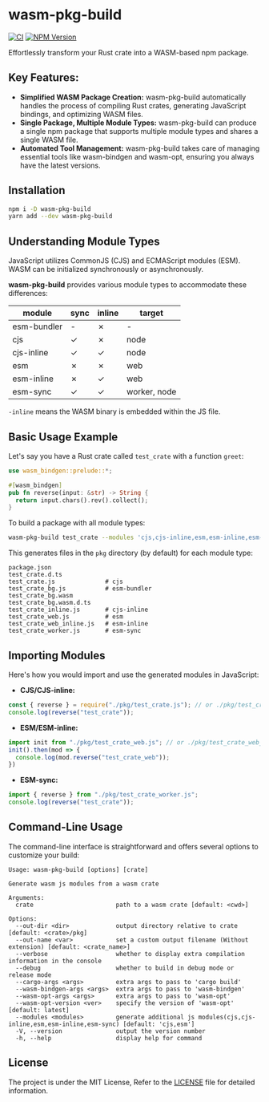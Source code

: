 # wasm-pkg-build

[![CI](https://github.com/sigoden/wasm-pkg-build/actions/workflows/ci.yaml/badge.svg)](https://github.com/sigoden/aichat/actions/workflows/ci.yaml)
[![NPM Version](https://img.shields.io/npm/v/wasm-pkg-build)](https://www.npmjs.com/package/wasm-pkg-build)

Effortlessly transform your Rust crate into a WASM-based npm package.

## Key Features:

* **Simplified WASM Package Creation:** wasm-pkg-build automatically handles the process of compiling Rust crates, generating JavaScript bindings, and optimizing WASM files.
* **Single Package, Multiple Module Types:** wasm-pkg-build can produce a single npm package that supports multiple module types and shares a single WASM file.
* **Automated Tool Management:** wasm-pkg-build takes care of managing essential tools like wasm-bindgen and wasm-opt, ensuring you always have the latest versions.

## Installation

```bash
npm i -D wasm-pkg-build
yarn add --dev wasm-pkg-build
```

## Understanding Module Types

JavaScript utilizes CommonJS (CJS) and ECMAScript modules (ESM). WASM can be initialized synchronously or asynchronously.

**wasm-pkg-build** provides various module types to accommodate these differences:

| module      | sync | inline | target       |
| ----------- | ---- | ------ | ------------ |
| esm-bundler | -    | ✗      | -            |
| cjs         | ✓    | ✗      | node         |
| cjs-inline  | ✓    | ✓      | node         |
| esm         | ✗    | ✗      | web          |
| esm-inline  | ✗    | ✓      | web          |
| esm-sync    | ✓    | ✓      | worker, node |

`-inline` means the WASM binary is embedded within the JS file.

## Basic Usage Example

Let's say you have a Rust crate called `test_crate` with a function `greet`:

```rust
use wasm_bindgen::prelude::*;

#[wasm_bindgen]
pub fn reverse(input: &str) -> String {
  return input.chars().rev().collect();
}
```

To build a package with all module types:

```bash
wasm-pkg-build test_crate --modules 'cjs,cjs-inline,esm,esm-inline,esm-sync' 
```

This generates files in the `pkg` directory (by default) for each module type:

```
package.json
test_crate.d.ts            
test_crate.js              # cjs
test_crate_bg.js           # esm-bundler
test_crate_bg.wasm         
test_crate_bg.wasm.d.ts
test_crate_inline.js       # cjs-inline
test_crate_web.js          # esm
test_crate_web_inline.js   # esm-inline
test_crate_worker.js       # esm-sync
```

## Importing Modules

Here's how you would import and use the generated modules in JavaScript:

* **CJS/CJS-inline:**

```js
const { reverse } = require("./pkg/test_crate.js"); // or ./pkg/test_crate_inline.js for inline
console.log(reverse("test_crate"));
```

* **ESM/ESM-inline:**

```js
import init from "./pkg/test_crate_web.js"; // or ./pkg/test_crate_web_inline.js for inline
init().then(mod => {
  console.log(mod.reverse("test_crate_web"));
})
```

* **ESM-sync:**

```js
import { reverse } from "./pkg/test_crate_worker.js";
console.log(reverse("test_crate"));
```

## Command-Line Usage

The command-line interface is straightforward and offers several options to customize your build:

```
Usage: wasm-pkg-build [options] [crate]

Generate wasm js modules from a wasm crate

Arguments:
  crate                       path to a wasm crate [default: <cwd>]

Options:
  --out-dir <dir>             output directory relative to crate [default: <crate>/pkg]
  --out-name <var>            set a custom output filename (Without extension) [default: <crate_name>]
  --verbose                   whether to display extra compilation information in the console
  --debug                     whether to build in debug mode or release mode
  --cargo-args <args>         extra args to pass to 'cargo build'
  --wasm-bindgen-args <args>  extra args to pass to 'wasm-bindgen'
  --wasm-opt-args <args>      extra args to pass to 'wasm-opt'
  --wasm-opt-version <ver>    specify the version of 'wasm-opt' [default: latest]
  --modules <modules>         generate additional js modules(cjs,cjs-inline,esm,esm-inline,esm-sync) [default: 'cjs,esm']
  -V, --version               output the version number
  -h, --help                  display help for command
```

## License

The project is under the MIT License, Refer to the [LICENSE](https://github.com/sigoden/wasm-pkg-build/blob/main/LICENSE) file for detailed information.